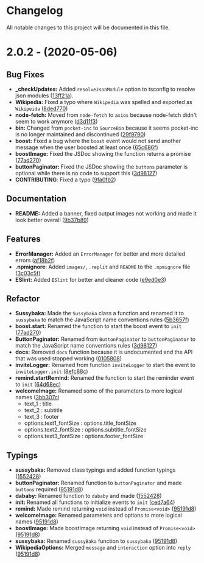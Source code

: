 # Changelog

All notable changes to this project will be documented in this file.

# 2.0.2 - (2020-05-06)

## Bug Fixes

- **_checkUpdates:** Added `resolveJsonModule` option to tsconfig to resolve json modules ([13ff21a](https://github.com/KarimX32/UltraX-Package/commit/13ff21a2f8f22a9179137fbb012fc32432928874)).
- **Wikipedia:** Fixed a typo where `Wikipedia` was spelled and exported as `Wikipeida` ([8ded770](https://github.com/KarimX32/UltraX-Package/commit/8ded7702c024e739dcf74e216601d5576f75c60f))
- **node-fetch:** Moved from `node-fetch` to `axios` because node-fetch didn't seem to work anymore ([d3d11f3](https://github.com/KarimX32/UltraX-Package/commit/d3d11f359d412e249aca34ea7de7b65e0f57bfc0))
- **bin:** Changed from `pocket-inc` to `SourceBin` because it seems pocket-inc is no longer maintained and discontinued ([29f9790](https://github.com/KarimX32/UltraX-Package/commit/29f97909c104a467788174348293b02ef8fdbe9a))
- **boost:** Fixed a bug where the `boost` event would not send another message when the user boosted at least once ([65c686f](https://github.com/KarimX32/UltraX-Package/commit/65c686f4bc85fc551ee6af9684875c42e22677e8))
- **boostImage:** Fixed the JSDoc showing the function returns a promise ([77ad270](https://github.com/KarimX32/UltraX-Package/commit/77ad270e054945c0bd88575ae593086a5b341f1c))
- **buttonPaginator:** Fixed the JSDoc showing the `buttons` parameter is optional while there is no code to support this ([3d98127](https://github.com/KarimX32/UltraX-Package/commit/3d9812772206e15488a402f55fac5c7fdba06501))
- **CONTRIBUTING**: Fixed a typo ([9fa0fb2](https://github.com/KarimX32/UltraX-Package/commit/9fa0fb251345630102a803b7f8cfb5517e813d0d))

## Documentation

- **README:** Added a banner, fixed output images not working and made it look better overall ([9b37b89](https://github.com/KarimX32/UltraX-Package/commit/9b37b896f754b52fba34926688251f2b3eeca8ed))

## Features

- **ErrorManager:** Added an `ErrorManager` for better and more detailed errors ([af18b2f](https://github.com/KarimX32/UltraX-Package/commit/af18b2ff61f323e1c292ae4351f78be39b974978))
- **.npmignore**:  Added `images/`, `.replit` and `README` to the `.npmignore` file ([3c03c5f](https://github.com/KarimX32/UltraX-Package/commit/3c03c5f688d96cead14e217c2f97173fdfcbd531))
- **ESlint:** Added `ESlint` for better and cleaner code ([e9ed0e3](https://github.com/KarimX32/UltraX-Package/commit/e9ed0e31f0beb0caca601dfd9aae8c6c3d98af3a)) 

## Refactor

- **Sussybaka:** Made the `Sussybaka` class a function and renamed it to `sussybaka` to match the JavaScript name conventions rules ([5b3657f](https://github.com/KarimX32/UltraX-Package/commit/5b3657fb165f832ed63e05efc04316648d87bc86))
- **boost.start:** Renamed the function to start the boost event to `init` ([77ad270](https://github.com/KarimX32/UltraX-Package/commit/77ad270e054945c0bd88575ae593086a5b341f1c))
- **ButtonPaginator:** Renamed from `ButtonPaginator` to `buttonPaginator` to match the JavaScript name conventions rules ([3d98127](https://github.com/KarimX32/UltraX-Package/commit/3d9812772206e15488a402f55fac5c7fdba06501))
- **docs:** Removed `docs` function because it is undocumented and the API that was used stopped working ([0105808](https://github.com/KarimX32/UltraX-Package/commit/01058082d54e76b229a01638a72f1be7a7cbc6ed))
- **inviteLogger:** Renamed from function `inviteLogger` to start the event to `inviteLogger.init` ([8efc88c](https://github.com/Iliannnn/UltraX-Package/commit/8efc88c307f21f002e777e9e95c9d109f5b20f70))
- **remind.startRemind:** Renamed the function to start the reminder event to `init` ([64d68ec](https://github.com/KarimX32/UltraX-Package/commit/64d68ecc3a83b309583f7ff86065a32024283529)) 
- **welcomeImage:** Renamed some of the parameters to more logical names ([3bb307c](https://github.com/KarimX32/UltraX-Package/commit/3bb307c633c7259886b167a7a305ad6436fe75f4))
  - text_1 : title
  - text_2 : subtitle
  - text_3 : footer
  - options.text1_fontSize : options.title_fontSize
  - options.text2_fontSize : options.subtitle_fontSize
  - options.text3_fontSize : options.footer_fontSize
 
## Typings
- **sussybaka:** Removed class typings and added function typings ([1552428](https://github.com/KarimX32/UltraX-Package/commit/15524288224a1bdc1b739167a9ae97269410bbd6))
- **buttonPaginator:** Renamed function to `buttonPaginator` and made `buttons` required ([95191d8](https://github.com/KarimX32/UltraX-Package/commit/95191d857507d1f097397f0e4693eae2d08d3b1a))
- **dababy:** Renamed function to `dababy` and made ([1552428](https://github.com/KarimX32/UltraX-Package/commit/15524288224a1bdc1b739167a9ae97269410bbd6))
- **init:** Renamed all functions to initialize events to `init` ([ced7a64](https://github.com/KarimX32/UltraX-Package/commit/ced7a64e5e248ebaac5476322c6fa7cb7c234b4f))
- **remind:** Made remind returning `void` instead of `Promise<void>` ([95191d8](https://github.com/KarimX32/UltraX-Package/commit/95191d857507d1f097397f0e4693eae2d08d3b1a))
- **welcomeImage:** Renamed parameters and options to more logical names ([95191d8](https://github.com/KarimX32/UltraX-Package/commit/95191d857507d1f097397f0e4693eae2d08d3b1a))
- **boostImage:** Made boostImage returning `void` instead of `Promise<void>` ([95191d8](https://github.com/KarimX32/UltraX-Package/commit/95191d857507d1f097397f0e4693eae2d08d3b1a))
- **sussybaka:** Renamed `sussyBaka` function to `sussybaka` ([95191d8](https://github.com/KarimX32/UltraX-Package/commit/95191d857507d1f097397f0e4693eae2d08d3b1a))
- **WikipediaOptions:** Merged `message` and `interaction` option into `reply` ([95191d8](https://github.com/KarimX32/UltraX-Package/commit/95191d857507d1f097397f0e4693eae2d08d3b1a))
